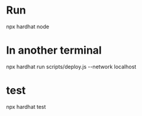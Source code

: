 # Run
npx hardhat node

# In another terminal
npx hardhat run scripts/deploy.js --network localhost

# test
npx hardhat test
